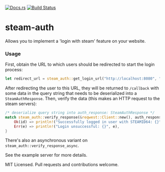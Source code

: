 [![Docs.rs](https://docs.rs/steam-auth/badge.svg)](https://docs.rs/steam-auth)
[![Build Status](https://travis-ci.org/64/steam-auth.svg?branch=master)](https://travis-ci.org/64/steam-auth)

# steam-auth

Allows you to implement a 'login with steam' feature on your website.

### Usage

First, obtain the URL to which users should be redirected to start the login process:

```rust
let redirect_url = steam_auth::get_login_url("http://localhost:8080", "/callback").unwrap();
```

After redirecting the user to this URL, they will be returned to `/callback` with some data in the query string that needs to be deserialized into a `SteamAuthResponse`. Then, verify the data (this makes an HTTP request to the steam servers):

```rust
/* deserialize query string into auth_response: SteamAuthResponse */
match steam_auth::verify_response(&reqwest::Client::new(), auth_response) {
    Ok(id) => println!("Successfully logged in user with STEAMID64: {}", id),
    Err(e) => println!("Login unsuccessful: {}", e),
}
```

There's also an asynchronous variant on `steam_auth::verify_response_async`.

See the example server for more details.

MIT Licensed. Pull requests and contributions welcome.
